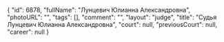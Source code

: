 {
    "id": 6878,
    "fullName": "Лунцевич Юлианна Александровна",
    "photoURL": "",
    "tags": [],
    "comment": "",
    "layout": "judge",
    "title": "Судья Лунцевич Юлианна Александровна",
    "court": null,
    "previousCourt": null,
    "career": null
}